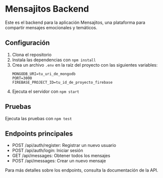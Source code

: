 # Mensajitos Backend

Este es el backend para la aplicación Mensajitos, una plataforma para compartir mensajes emocionales y temáticos.

## Configuración

1. Clona el repositorio
2. Instala las dependencias con `npm install`
3. Crea un archivo `.env` en la raíz del proyecto con las siguientes variables:
   ```
   MONGODB_URI=tu_uri_de_mongodb
   PORT=3000
   FIREBASE_PROJECT_ID=tu_id_de_proyecto_firebase
   ```
4. Ejecuta el servidor con `npm start`

## Pruebas

Ejecuta las pruebas con `npm test`

## Endpoints principales

- POST /api/auth/register: Registrar un nuevo usuario
- POST /api/auth/login: Iniciar sesión
- GET /api/messages: Obtener todos los mensajes
- POST /api/messages: Crear un nuevo mensaje

Para más detalles sobre los endpoints, consulta la documentación de la API.

